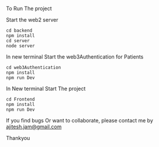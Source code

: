 To Run The project

Start the web2 server 

```
cd backend
npm install
cd server
node server

```
In new terminal
Start the web3Authentication for Patients

```
cd web3Authentication
npm install
npm run Dev
```

In New terminal
Start The project

```
cd Frontend
npm install
npm run Dev
```

If you find bugs Or want to collaborate, please contact me by ajitesh.jam@gmail.com

Thankyou